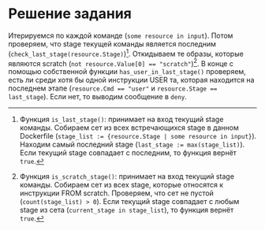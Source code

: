 # Решение задания

Итерируемся по каждой команде (`some resource in input`). Потом проверяем, что stage текущей команды является последним (`check_last_stage(resource.Stage)`)[^1]. Откидываем те образы, которые являются scratch (`not resource.Value[0] == "scratch"`)[^2]. В конце с помощью собственной функции `has_user_in_last_stage()` проверяем, есть ли среди хотя бы одной инструкции USER та, которая находится на последнем этапе (`resource.Cmd == "user"` и `resource.Stage == last_stage`). Если нет, то выводим сообщение в `deny`.

[^1]: Функция `is_last_stage()`: принимает на вход текущий stage команды. Собираем сет из всех встречающихся stage в данном Dockerfile (`stage_list := {resource.Stage | some resource in input}`). Находим самый последний stage (`last_stage := max(stage_list)`). Если текущий stage совпадает с последним, то функция вернёт `true`.

[^2]: Функция `is_scratch_stage()`: принимает на вход текущий stage команды. Собираем сет из всех stage, которые относятся к инструкции FROM scratch. Проверяем, что сет не пустой (`count(stage_list) > 0`). Если текущий stage совпадает с любым stage из сета (`current_stage in stage_list`), то функция вернёт `true`.
